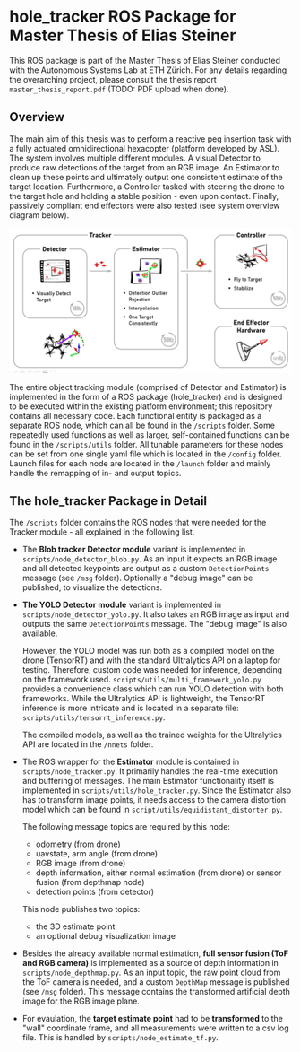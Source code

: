 # hole_tracker ROS Package for Master Thesis of Elias Steiner
This ROS package is part of the Master Thesis of Elias Steiner conducted with the Autonomous Systems Lab at ETH Zürich. For any details regarding the overarching project, please consult the thesis report ``master_thesis_report.pdf`` (TODO: PDF upload when done). 

## Overview
The main aim of this thesis was to perform a reactive peg insertion task with a fully actuated omnidirectional hexacopter (platform developed by ASL). The system involves multiple different modules. A visual Detector to produce raw detections of the target from an RGB image. An Estimator to clean up these points and ultimately output one consistent estimate of the target location. Furthermore, a Controller tasked with steering the drone to the target hole and holding a stable position - even upon contact. Finally, passively compliant end effectors were also tested (see system overview diagram below). 

<p align="center">
  <img src="/system_overview.png" width="800" alt="My Image" />
</p>

The entire object tracking module (comprised of Detector and Estimator) is implemented in the form of a ROS package (hole_tracker) and is designed to be executed within the existing platform environment; this repository contains all necessary code. Each functional entity is packaged as a separate ROS node, which can all be found in the ``/scripts`` folder. Some repeatedly used functions as well as larger, self-contained functions can be found in the ``/scripts/utils`` folder. All tunable parameters for these nodes can be set from one single yaml file which is located in the ``/config`` folder. Launch files for each node are located in the ``/launch`` folder and mainly handle the remapping of in- and output topics.

## The hole_tracker Package in Detail
The ``/scripts`` folder contains the ROS nodes that were needed for the Tracker module - all explained in the following list.


- The **Blob tracker Detector module** variant is implemented in ``scripts/node_detector_blob.py``. As an input it expects an RGB image and all detected keypoints are output as a custom ``DetectionPoints`` message (see ``/msg`` folder). Optionally a "debug image" can be published, to visualize the detections.

- **The YOLO Detector module** variant is implemented in ``scripts/node_detector_yolo.py``. It also takes an RGB image as input and outputs the same ``DetectionPoints`` message. The "debug image" is also available. 

  However, the YOLO model was run both as a compiled model on the drone (TensorRT) and with the standard Ultralytics API on a laptop for testing. Therefore, custom code was needed for inference, depending on the framework used. ``scripts/utils/multi_framework_yolo.py`` provides a convenience class which can run YOLO detection with both frameworks. While the Ultralytics API is lightweight, the TensorRT inference is more intricate and is located in a separate file: ``scripts/utils/tensorrt_inference.py``. 

  The compiled models, as well as the trained weights for the Ultralytics API are located in the ``/nnets`` folder.

- The ROS wrapper for the **Estimator** module is contained in ``scripts/node_tracker.py``. It primarily handles the real-time execution and buffering of messages. The main Estimator functionality itself is implemented in ``scripts/utils/hole_tracker.py``. Since the Estimator also has to transform image points, it needs access to the camera distortion model which can be found in ``script/utils/equidistant_distorter.py``.

  The following message topics are required by this node:

  - odometry (from drone)
  - uavstate, arm angle (from drone)
  - RGB image (from drone)
  - depth information, either normal estimation (from drone) or sensor fusion (from depthmap node)
  - detection points (from detector)

  This node publishes two topics:

  -  the 3D estimate point
  -  an optional debug visualization image

- Besides the already available normal estimation, **full sensor fusion (ToF and RGB camera)** is implemented as a source of depth information in ``scripts/node_depthmap.py``. As an input topic, the raw point cloud from the ToF camera is needed, and a custom ``DepthMap`` message is published  (see ``/msg`` folder). This message contains the transformed artificial depth image for the RGB image plane.

- For evaulation, the **target estimate point** had to be **transformed** to the "wall" coordinate frame, and all measurements were written to a csv log file. This is handled by ``scripts/node_estimate_tf.py``.
